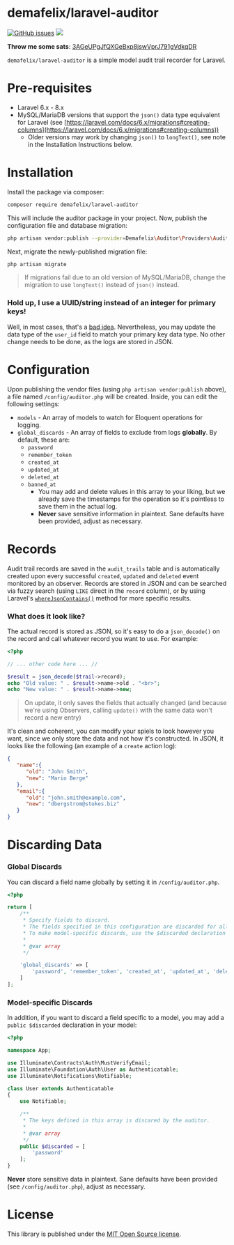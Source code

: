 # demafelix/laravel-auditor

[![GitHub issues](https://img.shields.io/github/issues/liamdemafelix/laravel-auditor)](https://github.com/liamdemafelix/laravel-auditor/issues) ![](https://img.shields.io/badge/runs%20on-laravel%206.x%20%20to%208.x-red)

**Throw me some sats**: [3AGeUPgJfQXGeBxp8jswVprJ791gVdkqDR](bitcoin:3AGeUPgJfQXGeBxp8jswVprJ791gVdkqDR)

`demafelix/laravel-auditor` is a simple model audit trail recorder for Laravel.

# Pre-requisites

* Laravel 6.x - 8.x
* MySQL/MariaDB versions that support the `json()` data type equivalent for Laravel (see [https://laravel.com/docs/6.x/migrations#creating-columns](https://laravel.com/docs/6.x/migrations#creating-columns))
    * Older versions may work by changing `json()` to `longText()`, see note in the Installation Instructions below.

# Installation

Install the package via composer:

```bash
composer require demafelix/laravel-auditor
```

This will include the auditor package in your project. Now, publish the configuration file and database migration:

```bash
php artisan vendor:publish --provider=Demafelix\Auditor\Providers\AuditorServiceProvider
```

Next, migrate the newly-published migration file:

```bash
php artisan migrate
```

> If migrations fail due to an old version of MySQL/MariaDB, change the migration to use `longText()` instead of `json()` instead.

### Hold up, I use a UUID/string instead of an integer for primary keys!

Well, in most cases, that's a [bad idea](https://tomharrisonjr.com/uuid-or-guid-as-primary-keys-be-careful-7b2aa3dcb439). Nevertheless, you may update the data type of the `user_id` field to match your primary key data type. No other change needs to be done, as the logs are stored in JSON.

# Configuration

Upon publishing the vendor files (using `php artisan vendor:publish` above), a file named `/config/auditor.php` will be created. Inside, you can edit the following settings:

* `models` - An array of models to watch for Eloquent operations for logging.
* `global_discards` - An array of fields to exclude from logs **globally**. By default, these are:
    * `password`
    * `remember_token`
    * `created_at`
    * `updated_at`
    * `deleted_at`
    * `banned_at`
        * You may add and delete values in this array to your liking, but we already save the timestamps for the operation so it's pointless to save them in the actual log.
        * **Never** save sensitive information in plaintext. Sane defaults have been provided, adjust as necessary.

# Records

Audit trail records are saved in the `audit_trails` table and is automatically created upon every successful `created`, `updated` and `deleted` event monitored by an observer. Records are stored in JSON and can be searched via fuzzy search (using `LIKE` direct in the `record` column), or by using Laravel's [`whereJsonContains()`](https://laravel.com/docs/6.x/queries#json-where-clauses) method for more specific results.

### What does it look like?

The actual record is stored as JSON, so it's easy to do a `json_decode()` on the record and call whatever record you want to use. For example:

```php
<?php

// ... other code here ... //

$result = json_decode($trail->record);
echo "Old value: " . $result->name->old . "<br>";
echo "New value: " . $result->name->new;
```

> On update, it only saves the fields that actually changed (and because we're using Observers, calling `update()` with the same data won't record a new entry)

It's clean and coherent, you can modify your spiels to look however you want, since we only store the data and not how it's constructed. In JSON, it looks like the following (an example of a `create` action log):

```json
{ 
   "name":{ 
      "old": "John Smith",
      "new": "Mario Berge"
   },
   "email":{ 
      "old": "john.smith@example.com",
      "new": "dbergstrom@stokes.biz"
   }
}
```

# Discarding Data

### Global Discards

You can discard a field name globally by setting it in `/config/auditor.php`.

```php
<?php

return [
    /**
     * Specify fields to discard.
     * The fields specified in this configuration are discarded for all models.
     * To make model-specific discards, use the $discarded declaration on your model.
     *
     * @var array
     */

    'global_discards' => [
        'password', 'remember_token', 'created_at', 'updated_at', 'deleted_at', 'banned_at'
    ]
];
```

### Model-specific Discards

In addition, if you want to discard a field specific to a model, you may add a `public $discarded` declaration in your model:

```php
<?php

namespace App;

use Illuminate\Contracts\Auth\MustVerifyEmail;
use Illuminate\Foundation\Auth\User as Authenticatable;
use Illuminate\Notifications\Notifiable;

class User extends Authenticatable
{
    use Notifiable;

    /**
     * The keys defined in this array is discared by the auditor.
     *
     * @var array
     */
    public $discarded = [
        'password'
    ];
}
```

**Never** store sensitive data in plaintext. Sane defaults have been provided (see `/config/auditor.php`), adjust as necessary.

# License

This library is published under the [MIT Open Source license](https://github.com/liamdemafelix/auditor/blob/master/LICENSE).

